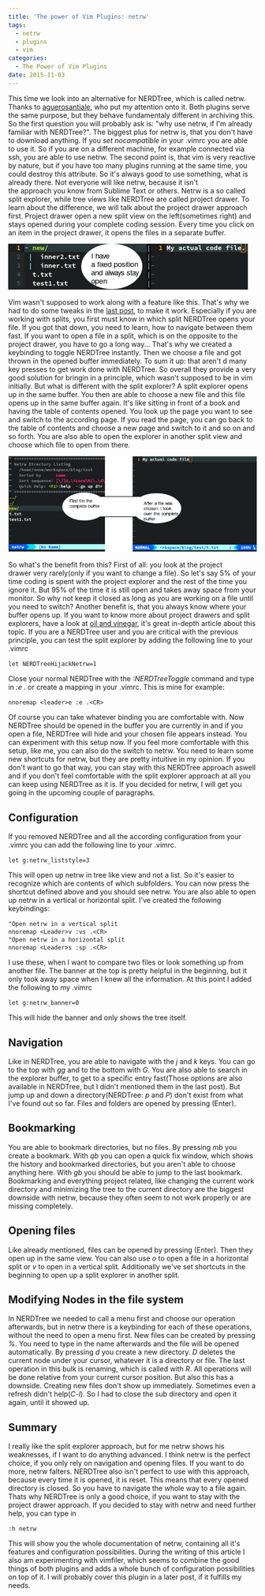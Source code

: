 ```yaml
---
title: 'The power of Vim Plugins: netrw'
tags:
  - netrw
  - plugins
  - vim
categories:
  - The Power of Vim Plugins
date: 2015-11-03
---
```


This time we look into an alternative for NERDTree, which is called netrw.
Thanks to [aguerosantiale](https://www.reddit.com/user/aguerosantiale), who put
my attention onto it. Both plugins serve the same purpose, but they behave
fundamentaly different in archiving this. So the first question you will
probably ask is: "why use netrw, if I'm already familiar with NERDTree?". The
biggest plus for netrw is, that you don't have to download anything. If you
_set nocampatible_ in your .vimrc you are able to use it. So if you are on a
different machine, for example connected via ssh, you are able to use netrw.
The second point is, that vim is very reactive by nature, but if you have too
many plugins running at the same time, you could destroy this attribute. So
it's always good to use something, what is already there. Not everyone will
like netrw, because it isn't the approach you know from Sublime Text or others.
Netrw is a so called split explorer, while tree views like NERDTree are called
project drawer. To learn about the difference, we will talk about the project
drawer approach first. Project drawer open a new split view on the
left(sometimes right) and stays opened during your complete coding session.
Every time you click on an item in the project drawer, it opens the files in a
separate buffer.  

<img src="/images/blog_explorer.png" alt="Explorer" title="Explorer" />  

Vim wasn't supposed to work along with a feature like this. That's why we had
to do some tweaks in the [last
post](http://snow-dev.com/the-power-of-vim-plugins-nerdtree/), to make it work.
Especially if you are working with splits, you first must know in which split
NERDTree opens your file. If you got that down, you need to learn, how to
navigate between them fast. If you want to open a file in a split, which is on
the opposite to the project drawer, you have to go a long way... That's why we
created a keybinding to toggle NERDTree instantly. Then we choose a file and
got thrown in the opened buffer immediately. To sum it up: that aren't d many
key presses to get work done with NERDTree. So overall they provide a very good
solution for bringin in a principle, which wasn't supposed to be in vim
initially. But what is different with the split explorer? A split explorer
opens up in the same buffer. You then are able to choose a new file and this
file opens up in the same buffer again. It's like sitting in front of a book
and having the table of contents opened. You look up the page you want to see
and switch to the according page. If you read the page, you can go back to the
table of contents and choose a new page and switch to it and so on and so
forth. You are also able to open the explorer in another split view and choose
which file to open from there. 

<img src="/images/split.png" alt="Split" title="Split" />  

So what's the benefit from this? First of all: you look at the project
drawer very rarely(only if you want to change a file). So let's say 5% of your
time coding is spent with the project explorer and the rest of the time you
ignore it. But 95% of the time it is still open and takes away space from your
monitor. So why not keep it closed as long as you are working on a file until
you need to switch? Another benefit is, that you always know where your buffer
opens up. If you want to know more about project drawers and split explorers,
have a look at [oil and
vinegar](http://vimcasts.org/blog/2013/01/oil-and-vinegar-split-windows-and-project-drawer/),
it's great in-depth article about this topic. If you are a NERDTree user and
you are critical with the previous principle, you can test the split explorer
by adding the following line to your .vimrc

```
let NERDTreeHijackNetrw=1
```

Close your normal NERDTree with the _:NERDTreeToggle_ command and type in _:e
._ or create a mapping in your .vimrc. This is mine for example:

```
nnoremap <leader>e :e .<CR>
```

Of course you can take whatever binding you are comfortable with. Now NERDTree
should be opened in the buffer you are currently in and if you open a file,
NERDTree will hide and your chosen file appears instead. You can experiment
with this setup now. If you feel more comfortable with this setup, like me, you
can also do the switch to netrw. You need to learn some new shortcuts for
netrw, but they are pretty intuitive in my opinion. If you don't want to go
that way, you can stay with this NERDTree approach aswell and if you don't feel
comfortable with the split explorer approach at all you can keep using NERDTree
as it is. If you decided for netrw, I will get you going in the upcoming couple
of paragraphs.

## Configuration 
If you removed NERDTree and all the according configuration
from your .vimrc you can add the following line to your .vimrc.

```
let g:netrw_liststyle=3
```

This will open up netrw in tree like view and not a list. So it's easier to
recognize which are contents of which subfolders. You can now press the
shortcut defined above and you should see netrw. You are also able to open up
netrw in a vertical or horizontal split. I've created the following
keybindings:

```
"Open netrw in a vertical split
nnoremap <Leader>v :vs .<CR>
"Open netrw in a horizontal split
nnoremap <Leader>s :sp .<CR>
```

I use these, when I want to compare two files or look something up from another
file. The banner at the top is pretty helpful in the beginning, but it only
took away space when I knew all the information. At this point I added the
following to my .vimrc

```
let g:netrw_banner=0
```

This will hide the banner and only shows the tree itself. 

## Navigation
Like in NERDTree, you are able to navigate with the _j_ and _k_
keys. You can go to the top with _gg_ and to the bottom with _G_. You are also
able to search in the explorer buffer, to get to a specific entry fast(Those
options are also available in NERDTree, but I didn't mentioned them in the last
post). But jump up and down a directory(NERDTree: _p_ and _P_) don't exist from
what I've found out so far. Files and folders are opened by pressing
_<CR>_(Enter). 

## Bookmarking 
You are able to bookmark directories, but no files. By pressing
_mb_ you create a bookmark. With _qb_ you can open a quick fix window, which
shows the history and bookmarked directories, but you aren't able to choose
anything here. With _gb_ you should be able to jump to the last bookmark.
Bookmarking and everything project related, like changing the current work
directory and minimizing the tree to the current directory are the biggest
downside with netrw, because they often seem to not work properly or are
missing completely. 

## Opening files 
Like already mentioned, files can be opened by pressing
_<CR>_(Enter). Then they open up in the same view. You can also use _o_ to open
a file in a horizontal split or _v_ to open in a vertical split. Additionally
we've set shortcuts in the beginning to open up a split explorer in another
split. 

## Modifying Nodes in the file system 
In NERDTree we needed to call a menu
first and choose our operation afterwards, but in netrw there is a keybinding
for each of these operations, without the need to open a menu first. New files
can be created by pressing _%_. You need to type in the name afterwards and the
file will be opened automatically. By pressing _d_ you create a new directory.
_D_ deletes the current node under your cursor, whatever it is a directory or
file. The last operation in this bulk is renaming, which is called with _R_.
All operations will be done relative from your current cursor position. But
also this has a downside. Creating new files don't show up immediately.
Sometimes even a refresh didn't help(_C-l_). So I had to close the sub
directory and open it again, until it showed up. 

## Summary
I really like the split explorer approach, but for me netrw shows his
weaknesses, if I want to do anything advanced. I think netrw is the perfect
choice, if you only rely on navigation and opening files. If you want to do
more, netrw falters. NERDTree also isn't perfect to use with this approach,
because every time it is opened, it is reset. This means that every opened
directory is closed. So you have to navigate the whole way to a file again.
Thats why NERDTree is only a good choice, if you want to stay with the project
drawer approach. If you decided to stay with netrw and need further help, you
can type in

```
:h netrw
```

This will show you the whole documentation of netrw, containing all it's
features and configuration possibilities. During the writing of this article I
also am experimenting with vimfiler, which seems to combine the good things of
both plugins and adds a whole bunch of configuration possibilities on top of
it. I will probably cover this plugin in a later post, if it fulfills my needs.
